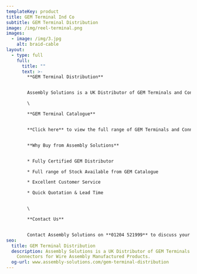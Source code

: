 ```yaml
---
templateKey: product
title: GEM Terminal Ind Co
subtitle: GEM Terminal Distribution
image: /img/reel-terminal.png
images:
  - image: /img/3.jpg
    alt: braid-cable
layout:
  - type: full
    full:
      title: ""
      text: >-
        **GEM Terminal Distribution**


        Assembly Solutions is a UK Distributor of GEM Terminals and Connectors for Wire Assembly Manufactured Products.\

        \

        **GEM Terminal Catalogue**


        **Click here** to view the full range of GEM Terminals and Connectors


        **Why Buy from Assembly Solutions**


        * Fully Certified GEM Distributor

        * Full range of Stock Available from GEM Catalogue

        * Excellent Customer Service

        * Quick Quotation & Lead Time


        \

        **Contact Us**


        Contact Assembly Solutions on **01204 521999** to discuss your GEM Terminal requirements or email your needs to enquiry@assembly-solutions.com
seo:
  title: GEM Terminal Distribution
  description: Assembly Solutions is a UK Distributor of GEM Terminals and
    Connectors for Wire Assembly Manufactured Products.
  og-url: www.assembly-solutions.com/gem-terminal-distribution
---
```

